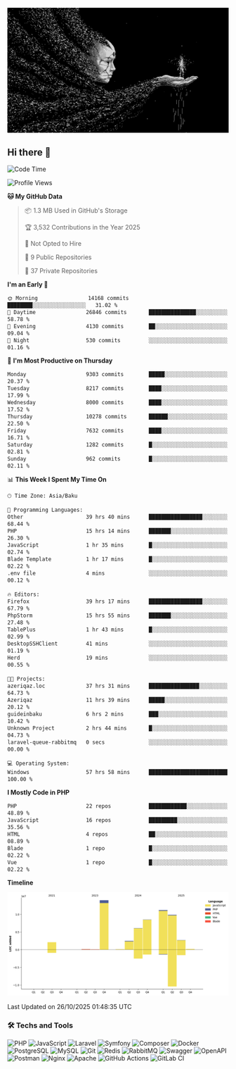 <!--WALLPAPER-->
<p align='center'>
  <img src='assets/wallpapers/6.gif' alt='Banner'>
</p>
<!--/WALLPAPER-->

## Hi there 👋

<!--START_SECTION:waka-->
![Code Time](http://img.shields.io/badge/Code%20Time-554%20hrs%202%20mins-blue)

![Profile Views](http://img.shields.io/badge/Profile%20Views-0-blue)

**🐱 My GitHub Data** 

> 📦 1.3 MB Used in GitHub's Storage 
 > 
> 🏆 3,532 Contributions in the Year 2025
 > 
> 🚫 Not Opted to Hire
 > 
> 📜 9 Public Repositories 
 > 
> 🔑 37 Private Repositories 
 > 
**I'm an Early 🐤** 

```text
🌞 Morning                14168 commits       ████████░░░░░░░░░░░░░░░░░   31.02 % 
🌆 Daytime                26846 commits       ███████████████░░░░░░░░░░   58.78 % 
🌃 Evening                4130 commits        ██░░░░░░░░░░░░░░░░░░░░░░░   09.04 % 
🌙 Night                  530 commits         ░░░░░░░░░░░░░░░░░░░░░░░░░   01.16 % 
```
📅 **I'm Most Productive on Thursday** 

```text
Monday                   9303 commits        █████░░░░░░░░░░░░░░░░░░░░   20.37 % 
Tuesday                  8217 commits        ████░░░░░░░░░░░░░░░░░░░░░   17.99 % 
Wednesday                8000 commits        ████░░░░░░░░░░░░░░░░░░░░░   17.52 % 
Thursday                 10278 commits       ██████░░░░░░░░░░░░░░░░░░░   22.50 % 
Friday                   7632 commits        ████░░░░░░░░░░░░░░░░░░░░░   16.71 % 
Saturday                 1282 commits        █░░░░░░░░░░░░░░░░░░░░░░░░   02.81 % 
Sunday                   962 commits         █░░░░░░░░░░░░░░░░░░░░░░░░   02.11 % 
```


📊 **This Week I Spent My Time On** 

```text
🕑︎ Time Zone: Asia/Baku

💬 Programming Languages: 
Other                    39 hrs 40 mins      █████████████████░░░░░░░░   68.44 % 
PHP                      15 hrs 14 mins      ███████░░░░░░░░░░░░░░░░░░   26.30 % 
JavaScript               1 hr 35 mins        █░░░░░░░░░░░░░░░░░░░░░░░░   02.74 % 
Blade Template           1 hr 17 mins        █░░░░░░░░░░░░░░░░░░░░░░░░   02.22 % 
.env file                4 mins              ░░░░░░░░░░░░░░░░░░░░░░░░░   00.12 % 

🔥 Editors: 
Firefox                  39 hrs 17 mins      █████████████████░░░░░░░░   67.79 % 
PhpStorm                 15 hrs 55 mins      ███████░░░░░░░░░░░░░░░░░░   27.48 % 
TablePlus                1 hr 43 mins        █░░░░░░░░░░░░░░░░░░░░░░░░   02.99 % 
DesktopSSHClient         41 mins             ░░░░░░░░░░░░░░░░░░░░░░░░░   01.19 % 
Herd                     19 mins             ░░░░░░░░░░░░░░░░░░░░░░░░░   00.55 % 

🐱‍💻 Projects: 
azeriqaz.loc             37 hrs 31 mins      ████████████████░░░░░░░░░   64.73 % 
Azeriqaz                 11 hrs 39 mins      █████░░░░░░░░░░░░░░░░░░░░   20.12 % 
guideinbaku              6 hrs 2 mins        ███░░░░░░░░░░░░░░░░░░░░░░   10.42 % 
Unknown Project          2 hrs 44 mins       █░░░░░░░░░░░░░░░░░░░░░░░░   04.73 % 
laravel-queue-rabbitmq   0 secs              ░░░░░░░░░░░░░░░░░░░░░░░░░   00.00 % 

💻 Operating System: 
Windows                  57 hrs 58 mins      █████████████████████████   100.00 % 
```

**I Mostly Code in PHP** 

```text
PHP                      22 repos            ████████████░░░░░░░░░░░░░   48.89 % 
JavaScript               16 repos            █████████░░░░░░░░░░░░░░░░   35.56 % 
HTML                     4 repos             ██░░░░░░░░░░░░░░░░░░░░░░░   08.89 % 
Blade                    1 repo              █░░░░░░░░░░░░░░░░░░░░░░░░   02.22 % 
Vue                      1 repo              █░░░░░░░░░░░░░░░░░░░░░░░░   02.22 % 
```



**Timeline**

![Lines of Code chart](https://raw.githubusercontent.com/feridnesibzade/feridnesibzade/main/assets/bar_graph.png)


 Last Updated on 26/10/2025 01:48:35 UTC
<!--END_SECTION:waka-->

### 🛠️ Techs and Tools

![PHP](https://img.shields.io/badge/PHP-777BB4?style=for-the-badge&logo=php&logoColor=white)
![JavaScript](https://img.shields.io/badge/JavaScript-F7DF1E?style=for-the-badge&logo=javascript&logoColor=000)
![Laravel](https://img.shields.io/badge/Laravel-F55247?style=for-the-badge&logo=laravel&logoColor=white)
![Symfony](https://img.shields.io/badge/Symfony-000000?style=for-the-badge&logo=symfony&logoColor=white)
![Composer](https://img.shields.io/badge/Composer-885630?style=for-the-badge&logo=composer&logoColor=white)
![Docker](https://img.shields.io/badge/Docker-2496ED?style=for-the-badge&logo=docker&logoColor=white)
![PostgreSQL](https://img.shields.io/badge/PostgreSQL-4169E1?style=for-the-badge&logo=postgresql&logoColor=white)
![MySQL](https://img.shields.io/badge/MySQL-4479A1?style=for-the-badge&logo=mysql&logoColor=white)
![Git](https://img.shields.io/badge/Git-F05032?style=for-the-badge&logo=git&logoColor=white)
![Redis](https://img.shields.io/badge/Redis-DC382D?style=for-the-badge&logo=redis&logoColor=white)
![RabbitMQ](https://img.shields.io/badge/RabbitMQ-FF6600?style=for-the-badge&logo=rabbitmq&logoColor=white)
![Swagger](https://img.shields.io/badge/Swagger-85EA2D?style=for-the-badge&logo=swagger&logoColor=black)
![OpenAPI](https://img.shields.io/badge/OpenAPI-6BA539?style=for-the-badge&logo=openapiinitiative&logoColor=white)
![Postman](https://img.shields.io/badge/Postman-FF6C37?style=for-the-badge&logo=postman&logoColor=white)
![Nginx](https://img.shields.io/badge/Nginx-009639?style=for-the-badge&logo=nginx&logoColor=white)
![Apache](https://img.shields.io/badge/Apache-D22128?style=for-the-badge&logo=apache&logoColor=white)
![GitHub Actions](https://img.shields.io/badge/GitHub%20Actions-2088FF?style=for-the-badge&logo=githubactions&logoColor=white)
![GitLab CI](https://img.shields.io/badge/GitLab%20CI-FC6D26?style=for-the-badge&logo=gitlab&logoColor=white)

